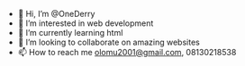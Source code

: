 - 👋 Hi, I’m @OneDerry
- 👀 I’m interested in web development
- 🌱 I’m currently learning html
- 💞️ I’m looking to collaborate on amazing websites
- 📫 How to reach me olomu2001@gmail.com, 08130218538

<!---
OneDerry/OneDerry is a ✨ special ✨ repository because its `README.md` (this file) appears on your GitHub profile.
You can click the Preview link to take a look at your changes.
--->
